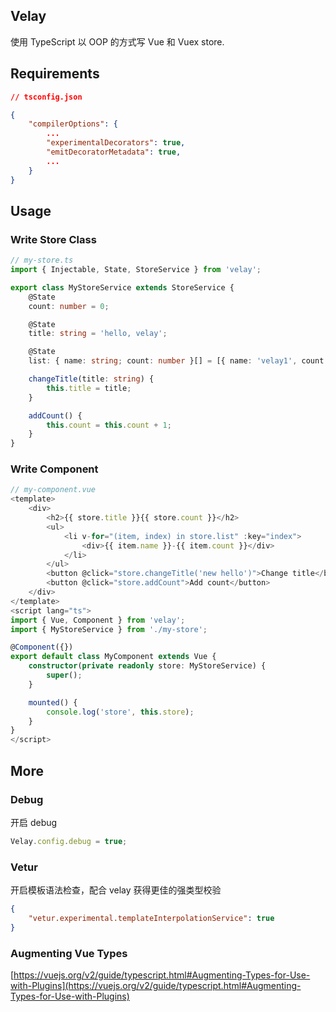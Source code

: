 ## Velay

使用 TypeScript 以 OOP 的方式写 Vue 和 Vuex store.

## Requirements

```json
// tsconfig.json

{
    "compilerOptions": {
        ...
        "experimentalDecorators": true,
        "emitDecoratorMetadata": true,
        ...
    }
}
```

## Usage

### Write Store Class

```ts
// my-store.ts
import { Injectable, State, StoreService } from 'velay';

export class MyStoreService extends StoreService {
    @State
    count: number = 0;

    @State
    title: string = 'hello, velay';

    @State
    list: { name: string; count: number }[] = [{ name: 'velay1', count: 1 }, { name: 'velay2', count: 2 }];

    changeTitle(title: string) {
        this.title = title;
    }

    addCount() {
        this.count = this.count + 1;
    }
}
```

### Write Component

```ts
// my-component.vue
<template>
    <div>
        <h2>{{ store.title }}{{ store.count }}</h2>
        <ul>
            <li v-for="(item, index) in store.list" :key="index">
                <div>{{ item.name }}-{{ item.count }}</div>
            </li>
        </ul>
        <button @click="store.changeTitle('new hello')">Change title</button>
        <button @click="store.addCount">Add count</button>
    </div>
</template>
<script lang="ts">
import { Vue, Component } from 'velay';
import { MyStoreService } from './my-store';

@Component({})
export default class MyComponent extends Vue {
    constructor(private readonly store: MyStoreService) {
        super();
    }

    mounted() {
        console.log('store', this.store);
    }
}
</script>
```

## More

### Debug

开启 debug

```ts
Velay.config.debug = true;
```

### Vetur

开启模板语法检查，配合 velay 获得更佳的强类型校验

```json
{
    "vetur.experimental.templateInterpolationService": true
}
```

### Augmenting Vue Types

[https://vuejs.org/v2/guide/typescript.html#Augmenting-Types-for-Use-with-Plugins](https://vuejs.org/v2/guide/typescript.html#Augmenting-Types-for-Use-with-Plugins)
